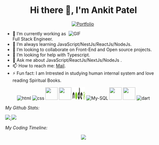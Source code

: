 <!--
**4nkitpatel/4nkitpatel** is a ✨ _special_ ✨ repository because its `README.md` (this file) appears on your GitHub profile.

Here are some ideas to get you started:

- 🔭 I’m currently working on ...
- 🌱 I’m currently learning ...
- 👯 I’m looking to collaborate on ...
- 🤔 I’m looking for help with ...
- 💬 Ask me about ...
- 📫 How to reach me: ...
- 😄 Pronouns: ...
- ⚡ Fun fact: ...
-->

<h1 align="center"><strong>Hi there 👋, I'm Ankit Patel</strong></h1>

<p align="center">
<a href="https://github.com/4nkitpatel"><img src="https://img.shields.io/badge/Portfolio-%23000000.svg?style=for-the-badge&logo=firefox&logoColor=#FF7139" alt="Portfolio" /></a>&nbsp;

</p>

<img align="right" alt="GIF" src="https://cdn.dribbble.com/users/99875/screenshots/6577029/2019-06-03_paddle-ball.gif" width="300px" />

- 🔭 I’m currently working as Full Stack Engineer.
- 🌱 I’m always learning JavaScript/NestJs/ReactJs/NodeJs.
- 👯 I’m looking to collaborate on Front-End and Open source projects.
- 🤔 I’m looking for help with Typescript.
- 💬 Ask me about JavaScript/ReactJs/NextJs/NodeJs .
- 📫 How to reach me: <a href="mailto:4nkitpatel@gmail.com" target="_top">Mail</a>.
- ⚡ Fun fact: I am Intrested in studying human internal system and love reading Spiritual Books.



<p align="center">
<img src="https://img.icons8.com/color/48/000000/html-5--v1.png" alt="html" width="40" height="40"/>
<img src="https://img.icons8.com/color/48/000000/css3.png" alt="css" width="40" height="40"/> 
<img src="https://img.icons8.com/color/48/000000/javascript.png" width="40" height="40"/> 
<img src="https://cdn4.iconfinder.com/data/icons/logos-3/600/React.js_logo-512.png" width="40" height="40"/>
<img src="https://raw.githubusercontent.com/gilbarbara/logos/master/logos/nodejs.svg" alt="Node-Js" width="40" height="40"/>
<img src="https://raw.githubusercontent.com/gilbarbara/logos/master/logos/mysql.svg" alt="My-SQL" width="40" height="40"/>
<img src="https://img.icons8.com/color/48/ffffff/mongodb.png" width="40" height="40"/>
<img src="https://img.icons8.com/color/48/000000/typescript.png" width="40" height="40"/>  
<img src="https://img.icons8.com/color/48/ffffff/dart.png" alt="dart" width="40" height="40" />
</p>

*My Github Stats:*

<p align="left">
<a href="https://github.com/4nkitpatel">
  <img height="180em" src="https://github-readme-stats-eight-theta.vercel.app/api?username=4nkitpatel&show_icons=true&theme=algolia&include_all_commits=true&count_private=true"/>
  <img height="180em" src="https://github-readme-stats-eight-theta.vercel.app/api/top-langs/?username=4nkitpatel&layout=compact&langs_count=8&theme=algolia"/>
</a>
</p>

*My Coding Timeline:*
<p align="center">
<img src="https://wakatime.com/share/@ad111a0f-5b8c-458c-8be7-48802943bd23/45de14ec-267b-4165-ba05-c9d6c3e4ce3a.png" height="100px"/>
</p>
